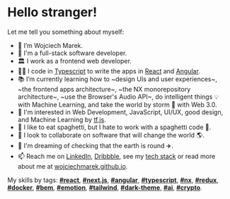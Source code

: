 # Hello stranger!
Let me tell you something about myself:
- 👋 I’m Wojciech Marek.
- 🌱 I'm a full-stack software developer.
- 🏛️ I work as a frontend web developer.
- 👨‍💻 I code in [Typescript](https://github.com/wojciechmarek?tab=repositories&q=typescript&type=&language=&sort=) to write the apps in [React](https://github.com/wojciechmarek?tab=repositories&q=react&type=&language=&sort=) and [Angular](https://github.com/wojciechmarek?tab=repositories&q=angular&type=&language=&sort=).
- 📚 I’m currently learning how to ~design UIs and user experiences~, ~the frontend apps architecture~, ~the NX monorepository architecture~, ~use the Browser's Audio API~, do intelligent things 💡 with Machine Learning, and take the world by storm 🌊 with Web 3.0.
- 💞️ I'm interested in Web Development, JavaScript, UI/UX, good design, and Machine Learning by [tf.js](https://www.tensorflow.org/js?hl=pl).
- 🥣 I like to eat spaghetti, but I hate to work with a spaghetti code 🤢.
- 👀 I look to collaborate on software that will change the world 🌎.
- 🙈 I'm dreaming of checking that the earth is round ✈️.
- 📫 Reach me on [LinkedIn](https://www.linkedin.com/in/wojciech-marek/), [Dribbble](https://dribbble.com/wojciechmarek), see my [tech stack](https://github.com/wojciechmarek/my-tech-stack/tree/master#readme) or read more about me at [wojciechmarek.github.io](https://wojciechmarek.github.io/).

My skills by tags: [**#react**](https://github.com/wojciechmarek?tab=repositories&q=react&type=&language=&sort=), [**#next.js**](https://github.com/wojciechmarek?tab=repositories&q=next.js&type=&language=&sort=), [**#angular**](https://github.com/wojciechmarek?tab=repositories&q=angular&type=&language=&sort=), [**#typescript**](https://github.com/wojciechmarek?tab=repositories&q=typescript&type=&language=&sort=), [**#nx**](https://github.com/wojciechmarek?tab=repositories&q=nx&type=&language=&sort=), [**#redux**](https://github.com/wojciechmarek?tab=repositories&q=redux&type=&language=&sort=), [**#docker**](https://github.com/wojciechmarek?tab=repositories&q=docker&type=&language=&sort=), [**#bem**](https://github.com/wojciechmarek?tab=repositories&q=bem&type=&language=&sort=), [**#emotion**](https://github.com/wojciechmarek?tab=repositories&q=emotion&type=&language=&sort=), [**#tailwind**](https://github.com/wojciechmarek?tab=repositories&q=tailwind&type=&language=&sort=), [**#dark-theme**](https://github.com/wojciechmarek?tab=repositories&q=dark-theme&type=&language=&sort=), [**#ai**](https://github.com/wojciechmarek?tab=repositories&q=ai&type=&language=&sort=), [**#crypto**](https://github.com/wojciechmarek?tab=repositories&q=crypto&type=&language=&sort=).
<!---
wojciechmarek/wojciechmarek is a ✨ special ✨ repository because its `README.md` (this file) appears on your GitHub profile.
You can click the Preview link to take a look at your changes.
--->
